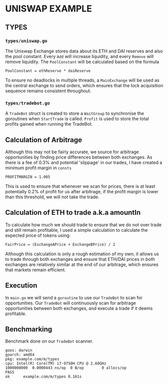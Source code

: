 # UNISWAP EXAMPLE

## TYPES
### `types/uniswap.go`
The Uniswap Exchange stores data about its ETH and DAI reserves and also the pool constant. Every `Add` will increase liquidity, and every `Remove` will remove liquidity.
The `PoolConstant` will be calculated based on the formula
```
PoolConstant = ethReserve * daiReserve
```

To ensure no deadlocks in multiple threads, a `MainExchange` will be used as the central exchange to send orders, which ensures that the lock acquisition sequence remains consistent throughout.

### `types/tradebot.go`
A `TradeBot` struct is created to store a `WaitGroup` to synchronise the goroutines when `StartTrade` is called. `Profit` is used to store the total profits gained when running the TradeBot. 

## Calculation of Arbitrage
Although this may not be fairly accurate, we source for arbitrage opportunities by finding price differences between both exchanges. As there is a fee of 0.3% and potential 'slippage' in our trades, I have created a minimum profit margin in `consts`
```
PROFITMARGIN = 1.005
```
This is used to ensure that whenever we scan for prices, there is at least potentially 0.2% of profit for us after arbitrage, if the profit margin is lower than this threshold, we will not take the trade. 

## Calculation of ETH to trade a.k.a amountIn
To calculate how much we should trade to ensure that we do not over trade and still remain profitable, I used a simple calculation to calculate the expected price of tokens using:
```
FairPrice = (ExchangeAPrice + ExchangeBPrice) / 2
```
Although this calculation is only a rough estimation of my own, it allows us to trade through both exchanges and ensure that ETH/DAI prices in both exchanges are relatively similar at the end of our arbitrage, which ensures that markets remain efficient.

## Execution
In `main.go` we will send a `goroutine` to use our `TradeBot` to scan for opportunities.
Our `TradeBot` will continuously scan for arbitrage opportunities between both exchanges, and execute a trade if it deems profitable.

## Benchmarking
Benchmark done on our `TradeBot` scanner.
```
goos: darwin
goarch: amd64
pkg: example.com/m/types
cpu: Intel(R) Core(TM) i7-9750H CPU @ 2.60GHz
1000000000	0.0000443 ns/op	 0 B/op	       0 allocs/op
PASS
ok  	example.com/m/types	0.161s
```